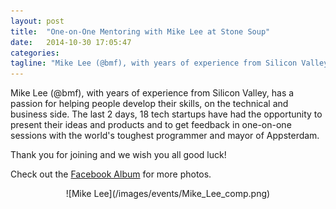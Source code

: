 ```yaml
---
layout: post
title:  "One-on-One Mentoring with Mike Lee at Stone Soup"
date:   2014-10-30 17:05:47
categories:
tagline: "Mike Lee (@bmf), with years of experience from Silicon Valley"
---
```


Mike Lee (@bmf), with years of experience from Silicon Valley, has a passion for helping people develop their skills, on the technical and business side. The last 2 days, 18 tech startups have had the opportunity to present their ideas and products and to get feedback in one-on-one sessions with the world's toughest programmer and mayor of Appsterdam.

Thank you for joining and we wish you all good luck!

Check out the [Facebook Album](https://www.facebook.com/media/set/?set=a.730186737070434.1073741831.349020235187088&type=1) for more photos.
<br>
<center>
  ![Mike Lee](/images/events/Mike_Lee_comp.png)
</center>
